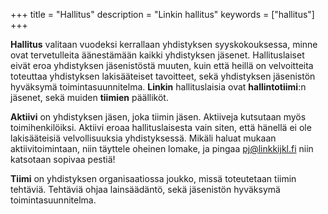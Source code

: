 +++
title = "Hallitus"
description = "Linkin hallitus"
keywords = ["hallitus"]
+++

**Hallitus** valitaan vuodeksi kerrallaan yhdistyksen syyskokouksessa, minne ovat tervetulleita äänestämään kaikki yhdistyksen jäsenet. Hallituslaiset eivät eroa yhdistyksen jäsenistöstä muuten, kuin että heillä on velvoitteita toteuttaa yhdistyksen lakisääteiset tavoitteet, sekä yhdistyksen jäsenistön hyväksymä toimintasuunnitelma. **Linkin** hallituslaisia ovat **hallintotiimi**:n jäsenet, sekä muiden **tiimien** päälliköt.

**Aktiivi** on yhdistyksen jäsen, joka tiimin jäsen. Aktiiveja kutsutaan myös toimihenkilöiksi. Aktiivi eroaa hallituslaisesta vain siten, että hänellä ei ole lakisääteisiä velvollisuuksia yhdistyksessä. Mikäli haluat mukaan aktiivitoimintaan, niin täyttele oheinen lomake, ja pingaa pj@linkkijkl.fi niin katsotaan sopivaa pestiä!

**Tiimi** on yhdistyksen organisaatiossa joukko, missä toteutetaan tiimin tehtäviä. Tehtäviä ohjaa lainsäädäntö, sekä jäsenistön hyväksymä toimintasuunnitelma.
